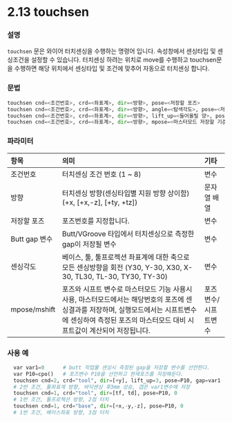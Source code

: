 ﻿# 2.13 touchsen

### 설명
```touchsen``` 문은 와이어 터치센싱을 수행하는 명령어 입니다. 속성창에서 센싱타입 및 센싱조건을 설정할 수 있습니다. 터치센싱 하려는 위치로 move를 수행하고 touchsen문을 수행하면 해당 위치에서 센싱타입 및 조건에 맞추어 자동으로 터치센싱 합니다.


### 문법
```python
touchsen cnd=<조건번호>, crd=<좌표계>, dir=<방향>, pose=<저장할 포즈>
touchsen cnd=<조건번호>, crd=<좌표계>, dir=<방향>, angle=<탐색각도>, pose=<저장할 포즈>
touchsen cnd=<조건번호>, crd=<좌표계>, dir=<방향>, lift_up=<들어올릴 양>, pose=<저장할 포즈>, gap=<butt gap 변수>
touchsen cnd=<조건번호>, crd=<좌표계>, dir=<방향>, mpose=<마스터모드 저장할 기준포즈>, mshift=<양산모드 계산된 쉬프트 변수>
```

### 파라미터
<table>
  <thead>
    <tr>
      <th style="text-align:left">항목</th>
      <th style="text-align:left">의미</th>
      <th style="text-align:left">기타</th>
    </tr>
  </thead>
  <tbody>
    <tr>
      <td style="text-align:left">조건번호</td>
      <td style="text-align:left">
        터치센싱 조건 번호 
        (1 ~ 8)
      </td>
      <td style="text-align:left">변수</td>
    </tr>
    <tr>
      <td style="text-align:left">방향</td>
      <td style="text-align:left">
        터치센싱 방향(센싱타입별 지원 방향 상이함)
        (+x, [+x,-z], [+ty, +tz])
      <td style="text-align:left">문자열 배열</td>
    </tr>
    <tr>
      <td style="text-align:left">저장할 포즈</td>
      <td style="text-align:left">
        포즈번호를 지정합니다.
      <td style="text-align:left">변수</td>
    </tr>
        <tr>
      <td style="text-align:left">Butt gap 변수</td>
      <td style="text-align:left">
        Butt/VGroove 타입에서 터치센싱으로 측정한 gap이 저장될 변수
      <td style="text-align:left">변수</td>
    </tr>
    <tr>
      <td style="text-align:left">센싱각도</td>
      <td style="text-align:left">
        베이스, 툴, 툴프로젝션 좌표계에 대한 축으로 모든 센싱방향을 회전
        (Y30, Y-30, X30, X-30, TL30, TL-30, TY30, TY-30)
      <td style="text-align:left">변수</td>
    </tr>
    <tr>
      <td style="text-align:left">mpose/mshift</td>
      <td style="text-align:left">
       포즈와 시프트 변수로 마스터모드 기능 사용시 사용, 마스터모드에서는 해당번호의 포즈에 센싱결과를 저장하며, 실행모드에서는  시프트변수에  센싱하여 측정된 포즈의 마스터모드 대비 시프트값이 계산되어 저장됩니다.
      <td style="text-align:left">포즈변수/시프트변수</td>
    </tr>
  </tbody>
</table>

### 사용 예
```python
  var var1=0      # butt 작업물 센싱시 측정된 gap을 저장할 변수를 선언한다.
  var P10=cpo()   # 포즈변수 P10을 선언하고 현재포즈를 저장해둔다.
  touchsen cnd=2, crd="tool", dir=[+y], lift_up=3, pose=P10, gap=var1
  # 2번 조건, 툴좌표계 방향, 바닥센싱 후3mm 상승, 갭은 var1변수에 저장
  touchsen cnd=1, crd="tool", dir=[tf, td], pose=P10, 0
  # 1번 조건, 툴프로젝션 방향, 2점 터치
  touchsen cnd=1, crd="base", dir=[+x,-y,-z], pose=P10, 0     
  # 1번 조건, 베이스좌표 방향, 3점 터치
```

